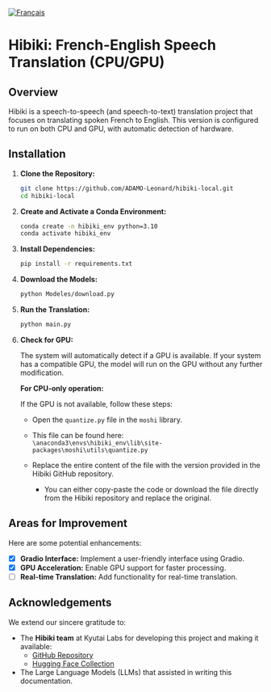 [![Français](https://img.shields.io/badge/README-Français-blue.svg)](ReadmeFR.md)

# Hibiki: French-English Speech Translation (CPU/GPU)

## Overview

Hibiki is a speech-to-speech (and speech-to-text) translation project that focuses on translating spoken French to English. This version is configured to run on both CPU and GPU, with automatic detection of hardware.

## Installation

1. **Clone the Repository:**

    ```bash
    git clone https://github.com/ADAMO-Leonard/hibiki-local.git
    cd hibiki-local
    ```

2. **Create and Activate a Conda Environment:**

    ```bash
    conda create -n hibiki_env python=3.10
    conda activate hibiki_env
    ```

3. **Install Dependencies:**

    ```bash
    pip install -r requirements.txt
    ```

4. **Download the Models:**

    ```bash
    python Modeles/download.py
    ```
5. **Run the Translation:**

    ```bash
    python main.py
    ```

6. **Check for GPU:**

    The system will automatically detect if a GPU is available. If your system has a compatible GPU, the model will run on the GPU without any further modification.

    **For CPU-only operation:**
    
    If the GPU is not available, follow these steps:
    
    - Open the `quantize.py` file in the `moshi` library.
    - This file can be found here:  
      `\anaconda3\envs\hibiki_env\lib\site-packages\moshi\utils\quantize.py`
    
    - Replace the entire content of the file with the version provided in the Hibiki GitHub repository.
      - You can either copy-paste the code or download the file directly from the Hibiki repository and replace the original.



## Areas for Improvement

Here are some potential enhancements:

-   [x]  **Gradio Interface:**  Implement a user-friendly interface using Gradio.
-   [x]  **GPU Acceleration:**  Enable GPU support for faster processing.
-   [ ]  **Real-time Translation:**  Add functionality for real-time translation.

## Acknowledgements

We extend our sincere gratitude to:

*   The **Hibiki team** at Kyutai Labs for developing this project and making it available:
    *   [GitHub Repository](https://github.com/kyutai-labs/hibiki)
    *   [Hugging Face Collection](https://huggingface.co/collections/kyutai/hibiki-fr-en-67a48835a3d50ee55d37c2b5)
*   The Large Language Models (LLMs) that assisted in writing this documentation.
